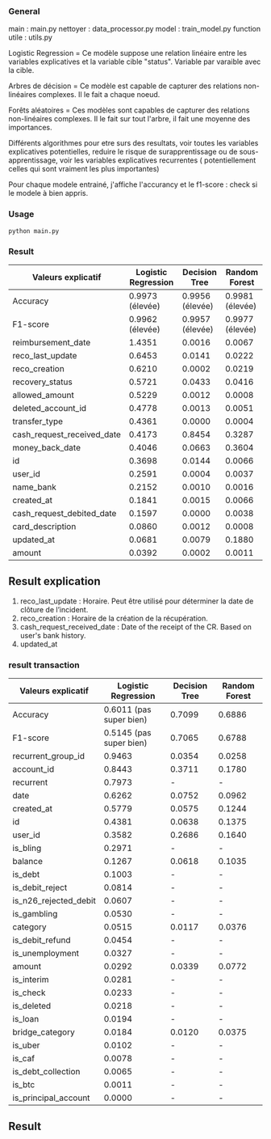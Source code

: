 ### General 
main : main.py
nettoyer : data_processor.py
model : train_model.py 
function utile : utils.py


Logistic Regression = Ce modèle suppose une relation linéaire entre les variables explicatives et la variable cible "status". 
                    Variable par varaible avec la cible.

Arbres de décision  = Ce modèle est capable de capturer des relations non-linéaires complexes. Il le fait a chaque noeud.

Forêts aléatoires = Ces modèles sont capables de capturer des relations non-linéaires complexes. Il le fait sur tout l'arbre, il fait une moyenne des  importances.


Différents algorithmes pour etre surs des resultats, voir toutes les variables explicatives potentielles, reduire le risque de surapprentissage ou de sous-apprentissage, voir les variables explicatives recurrentes ( potentiellement celles qui sont vraiment les plus importantes)

Pour chaque modele entrainé, j'affiche l'accurancy et le f1-score : check si le modele à bien appris.

### Usage 
``
python main.py
``

### Result 

| Valeurs explicatif               | Logistic Regression  | Decision Tree         | Random Forest         |
|----------------------------------|----------------------|-----------------------|-----------------------|
| Accuracy                         | 0.9973 (élevée)      | 0.9956 (élevée)       | 0.9981 (élevée)       |
| F1-score                         | 0.9962 (élevée)      | 0.9957 (élevée)       | 0.9977 (élevée)       |
| reimbursement_date               | 1.4351               | 0.0016                | 0.0067                |
| reco_last_update                 | 0.6453               | 0.0141                | 0.0222                |
| reco_creation                    | 0.6210               | 0.0002                | 0.0219                |
| recovery_status                  | 0.5721               | 0.0433                | 0.0416                |
| allowed_amount                   | 0.5229               | 0.0012                | 0.0008                |
| deleted_account_id               | 0.4778               | 0.0013                | 0.0051                |
| transfer_type                    | 0.4361               | 0.0000                | 0.0004                |
| cash_request_received_date       | 0.4173               | 0.8454                | 0.3287                |
| money_back_date                  | 0.4046               | 0.0663                | 0.3604                |
| id                               | 0.3698               | 0.0144                | 0.0066                |
| user_id                          | 0.2591               | 0.0004                | 0.0037                |
| name_bank                        | 0.2152               | 0.0010                | 0.0016                |
| created_at                       | 0.1841               | 0.0015                | 0.0066                |
| cash_request_debited_date        | 0.1597               | 0.0000                | 0.0038                |
| card_description                 | 0.0860               | 0.0012                | 0.0008                |
| updated_at                       | 0.0681               | 0.0079                | 0.1880                |
| amount                           | 0.0392               | 0.0002                | 0.0011                |

## Result explication 

1. reco_last_update : Horaire. Peut être utilisé pour déterminer la date de clôture de l’incident.
2. reco_creation : Horaire de la création de la récupération.
3. cash_request_received_date : Date of the receipt of the CR. Based on user's bank history.
4. updated_at


### result transaction 

| Valeurs explicatif               | Logistic Regression          | Decision Tree                | Random Forest                |
|----------------------------------|------------------------------|------------------------------|------------------------------|
| Accuracy                         | 0.6011 (pas super bien)      | 0.7099                       | 0.6886                       |
| F1-score                         | 0.5145 (pas super bien)      | 0.7065                       | 0.6788                       |
| recurrent_group_id               | 0.9463                       | 0.0354                       | 0.0258                       |
| account_id                       | 0.8443                       | 0.3711                       | 0.1780                       |
| recurrent                        | 0.7973                       | -                            | -                            |
| date                             | 0.6262                       | 0.0752                       | 0.0962                       |
| created_at                       | 0.5779                       | 0.0575                       | 0.1244                       |
| id                               | 0.4381                       | 0.0638                       | 0.1375                       |
| user_id                          | 0.3582                       | 0.2686                       | 0.1640                       |
| is_bling                         | 0.2971                       | -                            | -                            |
| balance                          | 0.1267                       | 0.0618                       | 0.1035                       |
| is_debt                          | 0.1003                       | -                            | -                            |
| is_debit_reject                  | 0.0814                       | -                            | -                            |
| is_n26_rejected_debit           | 0.0607                       | -                            | -                            |
| is_gambling                      | 0.0530                       | -                            | -                            |
| category                         | 0.0515                       | 0.0117                       | 0.0376                       |
| is_debit_refund                 | 0.0454                       | -                            | -                            |
| is_unemployment                  | 0.0327                       | -                            | -                            |
| amount                           | 0.0292                       | 0.0339                       | 0.0772                       |
| is_interim                       | 0.0281                       | -                            | -                            |
| is_check                         | 0.0233                       | -                            | -                            |
| is_deleted                       | 0.0218                       | -                            | -                            |
| is_loan                          | 0.0194                       | -                            | -                            |
| bridge_category                  | 0.0184                       | 0.0120                       | 0.0375                       |
| is_uber                          | 0.0102                       | -                            | -                            |
| is_caf                           | 0.0078                       | -                            | -                            |
| is_debt_collection               | 0.0065                       | -                            | -                            |
| is_btc                           | 0.0011                       | -                            | -                            |
| is_principal_account             | 0.0000                       | -                            | -                            |



## Result 


